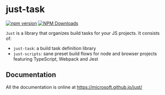 # just-task

[![npm version](https://badge.fury.io/js/just-task.svg)](https://badge.fury.io/js/just-task)
[![NPM Downloads](https://img.shields.io/npm/dm/just-task.svg?style=flat)](https://www.npmjs.com/package/just-task)

<!-- start shared -->

`Just` is a library that organizes build tasks for your JS projects. It consists of:

- `just-task`: a build task definition library
- `just-scripts`: sane preset build flows for node and browser projects featuring TypeScript, Webpack and Jest

## Documentation

All the documentation is online at https://microsoft.github.io/just/

<!-- end shared -->
